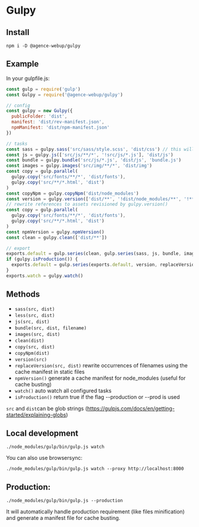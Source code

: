 # Gulpy

## Install

```shell
npm i -D @agence-webup/gulpy
```

## Example

In your gulpfile.js:

```js
const gulp = require('gulp')
const Gulpy = require('@agence-webup/gulpy')

// config
const gulpy = new Gulpy({
  publicFolder: 'dist',
  manifest: 'dist/rev-manifest.json',
  npmManifest: 'dist/npm-manifest.json'
})

// tasks
const sass = gulpy.sass('src/sass/style.scss', 'dist/css') // this will automatically watch all .scss files in src/sass/**/*
const js = gulpy.js(['src/js/**/*', '!src/js/*.js'], 'dist/js')
const bundle = gulpy.bundle('src/js/*.js', 'dist/js', 'bundle.js')
const images = gulpy.images('src/img/**/*', 'dist/img')
const copy = gulp.parallel(
  gulpy.copy('src/fonts/**/*', 'dist/fonts'),
  gulpy.copy('src/**/*.html', 'dist')
)
const copyNpm = gulpy.copyNpm('dist/node_modules')
const version = gulpy.version(['dist/**', '!dist/node_modules/**', '!**/*.html'])
// rewrite references to assets revisioned by gulpy.version()
const copy = gulp.parallel(
  gulpy.copy('src/fonts/**/*', 'dist/fonts'),
  gulpy.copy('src/**/*.html', 'dist')
)
const npmVersion = gulpy.npmVersion()
const clean = gulpy.clean(['dist/**'])

// export
exports.default = gulp.series(clean, gulp.series(sass, js, bundle, images, copy, copyNpm))
if (gulpy.isProduction()) {
  exports.default = gulp.series(exports.default, version, replaceVersion, npmVersion)
}
exports.watch = gulpy.watch()


```

## Methods

* `sass(src, dist)`
* `less(src, dist)`
* `js(src, dist)`
* `bundle(src, dist, filename)`
* `images(src, dist)`
* `clean(dist)`
* `copy(src, dist)`
* `copyNpm(dist)`
* `version(src)`
* `replaceVersion(src, dist)` rewrite occurrences of filenames using the cache manifest in static files
* `npmVersion()` generate a cache manifest for node_modules (useful for cache busting)
* `watch()` auto watch all configured tasks
* `isProduction()` return true if the flag --production or --prod is used

`src` and `dist`can be glob strings (https://gulpjs.com/docs/en/getting-started/explaining-globs)

## Local development

```
./node_modules/gulp/bin/gulp.js watch
```

You can also use browsersync:

```
./node_modules/gulp/bin/gulp.js watch --proxy http://localhost:8000
```

## Production:

```
./node_modules/gulp/bin/gulp.js --production
```

It will automatically handle production requirement (like files minification) and generate a manifest file for cache busting.
